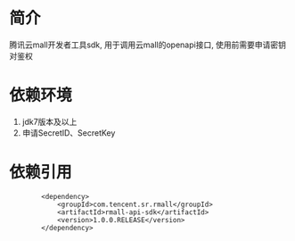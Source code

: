 # 简介
腾讯云mall开发者工具sdk, 用于调用云mall的openapi接口, 使用前需要申请密钥对鉴权

# 依赖环境
1. jdk7版本及以上
2. 申请SecretID、SecretKey

# 依赖引用
```
        <dependency>
            <groupId>com.tencent.sr.rmall</groupId>
            <artifactId>rmall-api-sdk</artifactId>
            <version>1.0.0.RELEASE</version>
        </dependency>
```
